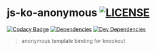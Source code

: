 
js-ko-anonymous [![LICENSE](https://img.shields.io/github/license/tsu-complete/js-ko-anonymous.svg)](https://github.com/tsu-complete/js-ko-anonymous/blob/master/LICENSE)
===
[![Codacy Badge](https://www.codacy.com/project/badge/c0bbbefc408947018ed233323ac0738b)](https://www.codacy.com/app/tsu-complete/js-ko-anonymous)
[![Dependencies](https://david-dm.org/tsu-complete/js-ko-anonymous.svg)](https://david-dm.org/tsu-complete/js-ko-anonymous)
[![Dev Dependencies](https://david-dm.org/tsu-complete/js-ko-anonymous/dev-status.svg)](https://david-dm.org/tsu-complete/js-ko-anonymous#info=devDependencies)

> anonymous template binding for knockout

